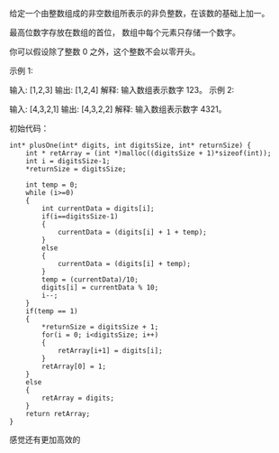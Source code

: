 给定一个由整数组成的非空数组所表示的非负整数，在该数的基础上加一。

最高位数字存放在数组的首位， 数组中每个元素只存储一个数字。

你可以假设除了整数 0 之外，这个整数不会以零开头。

示例 1:

输入: [1,2,3]
输出: [1,2,4]
解释: 输入数组表示数字 123。
示例 2:

输入: [4,3,2,1]
输出: [4,3,2,2]
解释: 输入数组表示数字 4321。

初始代码：
```
int* plusOne(int* digits, int digitsSize, int* returnSize) {
	int * retArray = (int *)malloc((digitsSize + 1)*sizeof(int));
	int i = digitsSize-1;
	*returnSize = digitsSize;
				
	int temp = 0;
	while (i>=0)
	{
		int currentData = digits[i];
		if(i==digitsSize-1)
		{
			currentData = (digits[i] + 1 + temp);
		}
		else
		{
			currentData = (digits[i] + temp);
		}
		temp = (currentData)/10;
		digits[i] = currentData % 10;
		i--;
	}
	if(temp == 1)
	{
		*returnSize = digitsSize + 1;
		for(i = 0; i<digitsSize; i++)
		{
			retArray[i+1] = digits[i];
		}
		retArray[0] = 1;
	}
	else
	{
		retArray = digits;
	}
	return retArray;
}
```

感觉还有更加高效的
